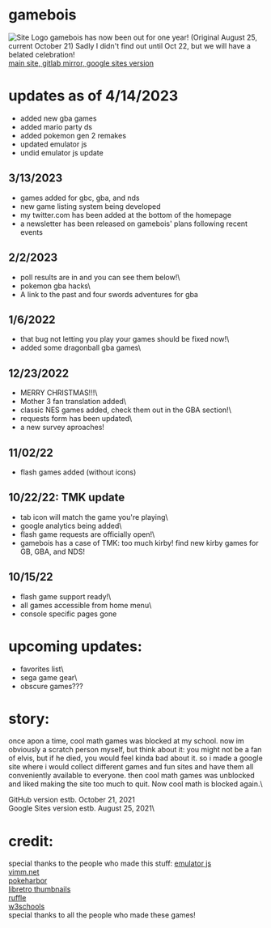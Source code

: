 
# gamebois
![Site Logo](/imageAssets/gameboislogo512.gif)
gamebois has now been out for one year! (Original August 25, current October 21) Sadly I didn't find out until Oct 22, but we will have a belated celebration!\
[main site, ](https://teddblue.github.io/gamebois/)
[gitlab mirror, ](https://teddblue.gitlab.io/gamebois/)
[google sites version](https://sites.google.com/view/game-bois/home)

# updates as of 4/14/2023
- added new gba games<br>
- added mario party ds<br>
- added pokemon gen 2 remakes<br>
- updated emulator js<br>
- undid emulator js update<br>

## 3/13/2023
- games added for gbc, gba, and nds <br>
- new game listing system being developed <br>
- my twitter.com has been added at the bottom of the homepage <br>
- a newsletter has been released on gamebois' plans following recent events <br>
## 2/2/2023
- poll results are in and you can see them below!\
- pokemon gba hacks\
- A link to the past and four swords adventures for gba
## 1/6/2022
- that bug not letting you play your games should be fixed now!\
- added some dragonball gba games\
## 12/23/2022
- MERRY CHRISTMAS!!!\
- Mother 3 fan translation added\
- classic NES games added, check them out in the GBA section!\
- requests form has been updated\
- a new survey aproaches!
## 11/02/22
- flash games added (without icons)
## 10/22/22: TMK update
- tab icon will match the game you're playing\
- google analytics being added\
- flash game requests are officially open!\
- gamebois has a case of TMK: too much kirby! find new kirby games for GB, GBA, and NDS!
## 10/15/22
- flash game support ready!\
- all games accessible from home menu\
- console specific pages gone

# upcoming updates:
- favorites list\
- sega game gear\
- obscure games???

# story:
once apon a time, cool math games was blocked at my school. now im obviously a scratch person myself, but think about it: you might not be a fan of elvis, but if he died, you would feel kinda bad about it. so i made a google site where i would collect different games and fun sites and have them all conveniently available to everyone. then cool math games was unblocked and liked making the site too much to quit. Now cool math is blocked again.\

GitHub version estb. October 21, 2021\
Google Sites version estb. August 25, 2021\

# credit:
special thanks to the people who made this stuff:
[emulator js](https://github.com/EmulatorJS/EmulatorJS) \
[vimm.net](https://vimm.net) \
[pokeharbor](https://www.pokeharbor.com/) \
[libretro thumbnails](https://thumbnails.libretro.com/) \
[ruffle](https://ruffle.rs/#) \
[w3schools](https://www.w3schools.com/) \
special thanks to all the people who made these games!
